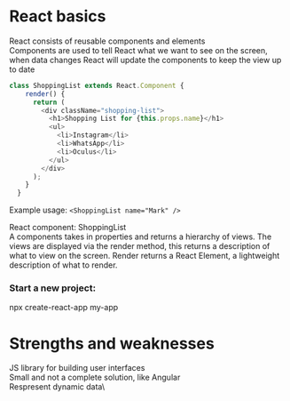 
# React basics

React consists of reusable components and elements\
Components are used to tell React what we want to see on the screen, when data
changes React will update the components to keep the view up to date

```javascript
class ShoppingList extends React.Component {
    render() {
      return (
        <div className="shopping-list">
          <h1>Shopping List for {this.props.name}</h1>
          <ul>
            <li>Instagram</li>
            <li>WhatsApp</li>
            <li>Oculus</li>
          </ul>
        </div>
      );
    }
  }
```
  
Example usage: `<ShoppingList name="Mark" />`

React component: ShoppingList\
A components takes in properties and returns a hierarchy of views. 
The views are displayed via the render method, this returns a description of what to view on the screen. 
Render returns a React Element, a lightweight description of what to render.

### Start a new project:
npx create-react-app my-app

# Strengths and weaknesses
JS library for building user interfaces\
Small and not a complete solution, like Angular\
Respresent dynamic data\